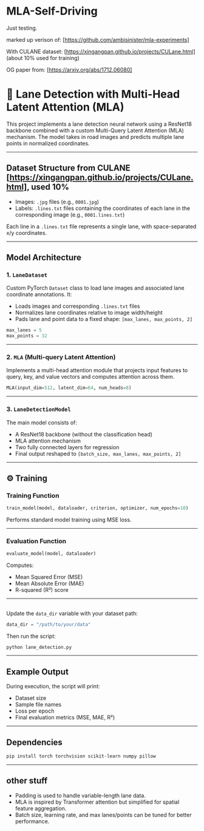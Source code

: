 # MLA-Self-Driving

Just testing. 

marked up verison of: [https://github.com/ambisinister/mla-experiments]

With CULANE dataset: [https://xingangpan.github.io/projects/CULane.html]
(about 10% used for training)

OG paper from: [https://arxiv.org/abs/1712.06080]

# 🚗 Lane Detection with Multi-Head Latent Attention (MLA)

This project implements a lane detection neural network using a ResNet18 backbone combined with a custom Multi-Query Latent Attention (MLA) mechanism. The model takes in road images and predicts multiple lane points in normalized coordinates.

---

## Dataset Structure from CULANE [https://xingangpan.github.io/projects/CULane.html], used 10%

- Images: `.jpg` files (e.g., `0001.jpg`)
- Labels: `.lines.txt` files containing the coordinates of each lane in the corresponding image (e.g., `0001.lines.txt`)

Each line in a `.lines.txt` file represents a single lane, with space-separated x/y coordinates.

---

## Model Architecture

### 1. `LaneDataset`

Custom PyTorch `Dataset` class to load lane images and associated lane coordinate annotations. It:
- Loads images and corresponding `.lines.txt` files
- Normalizes lane coordinates relative to image width/height
- Pads lane and point data to a fixed shape: `[max_lanes, max_points, 2]`

```python
max_lanes = 5
max_points = 32
```

---

### 2. `MLA` (Multi-query Latent Attention)

Implements a multi-head attention module that projects input features to query, key, and value vectors and computes attention across them.

```python
MLA(input_dim=512, latent_dim=64, num_heads=8)
```

---

### 3. `LaneDetectionModel`

The main model consists of:
- A ResNet18 backbone (without the classification head)
- MLA attention mechanism
- Two fully connected layers for regression
- Final output reshaped to `[batch_size, max_lanes, max_points, 2]`

---

## ⚙️ Training

### Training Function

```python
train_model(model, dataloader, criterion, optimizer, num_epochs=10)
```

Performs standard model training using MSE loss.

---

### Evaluation Function

```python
evaluate_model(model, dataloader)
```

Computes:
- Mean Squared Error (MSE)
- Mean Absolute Error (MAE)
- R-squared (R²) score

---

##

Update the `data_dir` variable with your dataset path:

```python
data_dir = "/path/to/your/data"
```

Then run the script:

```bash
python lane_detection.py
```

---

##  Example Output

During execution, the script will print:
- Dataset size
- Sample file names
- Loss per epoch
- Final evaluation metrics (MSE, MAE, R²)

---

## Dependencies

```bash
pip install torch torchvision scikit-learn numpy pillow
```

---

## other stuff 

- Padding is used to handle variable-length lane data.
- MLA is inspired by Transformer attention but simplified for spatial feature aggregation. 
- Batch size, learning rate, and max lanes/points can be tuned for better performance.
